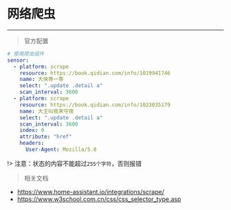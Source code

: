 # 网络爬虫

---

> 官方配置

```yaml
# 使用爬虫组件
sensor:
  - platform: scrape
    resource: https://book.qidian.com/info/1019941746
    name: 大侠等一等
    select: ".update .detail a"
    scan_interval: 3600
  - platform: scrape
    resource: https://book.qidian.com/info/1023035179
    name: 大王叫我来守夜
    select: ".update .detail a"
    scan_interval: 3600
    index: 0
    attribute: "href"
    headers:
      User-Agent: Mozilla/5.0
```

!> 注意：状态的内容不能超过`255个字符`，否则报错

> 相关文档
- https://www.home-assistant.io/integrations/scrape/
- https://www.w3school.com.cn/css/css_selector_type.asp
